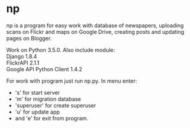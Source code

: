# np
np is a program for easy work with database of newspapers, uploading scans on Flickr and maps on Google Drive, creating posts and updating pages on Blogger.

Work on Python 3.5.0. Also include module:<br>
Django 1.8.4<br>
FlickrAPI 2.1.1<br>
Google API Python Client 1.4.2

For work with program just run np.py. In menu enter:
- 's' for start server
- 'm' for migration database
- 'superuser' for create superuser
- 'u' for update app
-  and 'e' for exit from program.
